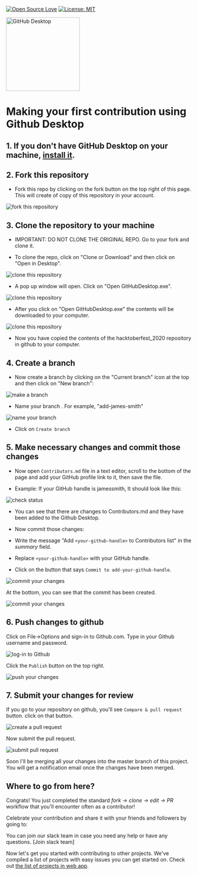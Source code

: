 [![Open Source Love](https://badges.frapsoft.com/os/v1/open-source.svg?v=103)](https://github.com/ellerbrock/open-source-badges/)
[![License: MIT](https://img.shields.io/badge/License-MIT-green.svg)](https://opensource.org/licenses/MIT)

<img alt="GitHub Desktop" src="https://desktop.github.com/images/desktop-icon.svg" width="200">

Making your first contribution using Github Desktop
======================================================

## 1. If you don't have GitHub Desktop on your machine, [install it](https://desktop.github.com/).

## 2. Fork this repository

* Fork this repo by clicking on the fork button on the top right of this page.
This will create of copy of this repository in your account.
<img style="left" src="assets/fork.png" alt="fork this repository" />

## 3. Clone the repository to your machine

* IMPORTANT: DO NOT CLONE THE ORIGINAL REPO. Go to your fork and clone it.

* To clone the repo, click on "Clone or Download" and then click on "Open in Desktop".
<img style="left;" src="assets/dt1-clonetodesktop.png" alt="clone this repository" />

* A pop up window will open. Click on "Open GitHubDesktop.exe".
<img style="left;" src="assets/dt1-open-githubdesktop.png" alt="clone this repository" />

* After you click on "Open GitHubDesktop.exe" the contents will be downloaded to your computer.
<img style="left;" src="assets/dt1-downloaded.png" alt="clone this repository" />

* Now you have copied the contents of the hacktoberfest_2020 repository in github to your computer.

## 4. Create a branch

* Now create a branch by clicking on the "Current branch" icon at the top and then click on "New branch":
<img style="left;" src="assets/dt1-create-branch.png" alt="make a branch" />

* Name your branch <add-your-github-handle>. For example, "add-james-smith"
<img style="left;" src="assets/dt1-create-branch-name.png" alt="name your branch" />

* Click on `Create branch`

## 5. Make necessary changes and commit those changes

* Now open `Contributors.md` file in a text editor, scroll to the bottom of the page and add your GitHub profile link to it, then save the file.

* Example: If your GitHub handle is jamessmith, It should look like this:

[//]: # (TODO: new image of what ours will look like)
<img style="left;" src="assets/dt1-status.png" alt="check status" />

* You can see that there are changes to Contributors.md and they have been added to the Github Desktop.

* Now commit those changes:

* Write the message "Add `<your-github-handle>` to Contributors list" in the *summary* field.

* Replace `<your-github-handle>` with your GitHub handle.

* Click on the button that says `Commit to add-your-github-handle`.

<img style="left;" src="assets/dt1-commit1.png" alt="commit your changes" />

At the bottom, you can see that the commit has been created.

<img style="left;" src="assets/dt1-commit2.png" alt="commit your changes" />

## 6. Push changes to github

Click on File->Options and sign-in to Github.com. Type in your Github username and password.

<img style="left;" src="assets/dt1-sign-in.png" alt="log-in to Github" />

Click the `Publish` button on the top right.

<img style="left;" src="assets/dt1-publish1.png" alt="push your changes" />

## 7. Submit your changes for review

If you go to your repository on github, you'll see  `Compare & pull request` button. click on that button.

<img style="left;" src="assets/compare-and-pull.png" alt="create a pull request" />

Now submit the pull request.

<img style="left;" src="assets/submit-pull-request.png" alt="submit pull request" />

Soon I'll be merging all your changes into the master branch of this project. You will get a notification email once the changes have been merged.

## Where to go from here?

Congrats!  You just completed the standard _fork -> clone -> edit -> PR_ workflow that you'll encounter often as a contributor!

[//]: # (TODO: Social media something for our members to share)
Celebrate your contribution and share it with your friends and followers by going to:  

[//]: # (TODO: slack invite to MSC)
You can join our slack team in case you need any help or have any questions. [Join slack team]

[//]: # (TODO: MSC-curated contribution list)
Now let's get you started with contributing to other projects. We've compiled a list of projects with easy issues you can get started on. Check out [the list of projects in web app](https://roshanjossey.github.io/first-contributions/#project-list).
